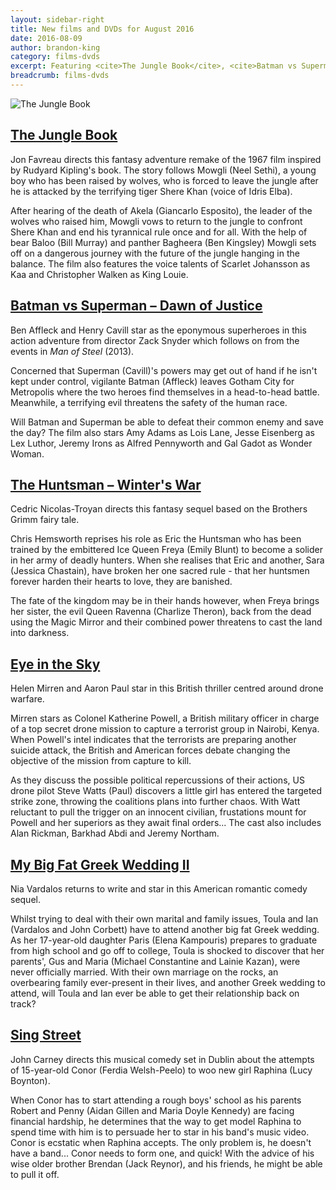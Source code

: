```yaml
---
layout: sidebar-right
title: New films and DVDs for August 2016
date: 2016-08-09
author: brandon-king
category: films-dvds
excerpt: Featuring <cite>The Jungle Book</cite>, <cite>Batman vs Superman</cite> and <cite>The Huntsman &#8211; Winter's War</cite>.
breadcrumb: films-dvds
---
```


![The Jungle Book](/images/article/jb.jpg)

## [The Jungle Book](http://suffolk.spydus.co.uk/cgi-bin/spydus.exe/ENQ/OPAC/BIBENQ?ENTRY_NAME=TI&ENTRY=the+jungle+book&ENTRY_TYPE=K&ENTRY1_OPER=%2B&ENTRY2_NAME=AU&ENTRY2=&ENTRY2_TYPE=K&NRECS=20&SORTS=HBT.SOVR&SEARCH_FORM=%2Fcgi-bin%2Fspydus.exe%2FMSGTRN%2FDVD%2FBSEARCH&CF=DVD&ISGLB=0&GQ=the+jungle+book)

Jon Favreau directs this fantasy adventure remake of the 1967 film inspired by Rudyard Kipling's book. The story follows Mowgli (Neel Sethi), a young boy who has been raised by wolves, who is forced to leave the jungle after he is attacked by the terrifying tiger Shere Khan (voice of Idris Elba).

After hearing of the death of Akela (Giancarlo Esposito), the leader of the wolves who raised him, Mowgli vows to return to the jungle to confront Shere Khan and end his tyrannical rule once and for all. With the help of bear Baloo (Bill Murray) and panther Bagheera (Ben Kingsley) Mowgli sets off on a dangerous journey with the future of the jungle hanging in the balance. The film also features the voice talents of Scarlet Johansson as Kaa and Christopher Walken as King Louie.

## [Batman vs Superman &#8211; Dawn of Justice](http://suffolk.spydus.co.uk/cgi-bin/spydus.exe/ENQ/OPAC/BIBENQ?ENTRY_NAME=TI&ENTRY=Batman+v+Superman+-+Dawn+of+justice&ENTRY_TYPE=K&ENTRY1_OPER=%2B&ENTRY2_NAME=AU&ENTRY2=&ENTRY2_TYPE=K&NRECS=20&SORTS=HBT.SOVR&SEARCH_FORM=%2Fcgi-bin%2Fspydus.exe%2FMSGTRN%2FDVD%2FBSEARCH&CF=DVD&ISGLB=0&GQ=Batman+v+Superman+-+Dawn+of+justice)

Ben Affleck and Henry Cavill star as the eponymous superheroes in this action adventure from director Zack Snyder which follows on from the events in <cite>Man of Steel</cite> (2013).

Concerned that Superman (Cavill)'s powers may get out of hand if he isn't kept under control, vigilante Batman (Affleck) leaves Gotham City for Metropolis where the two heroes find themselves in a head-to-head battle. Meanwhile, a terrifying evil threatens the safety of the human race.

Will Batman and Superman be able to defeat their common enemy and save the day? The film also stars Amy Adams as Lois Lane, Jesse Eisenberg as Lex Luthor, Jeremy Irons as Alfred Pennyworth and Gal Gadot as Wonder Woman.

## [The Huntsman &#8211; Winter's War](http://suffolk.spydus.co.uk/cgi-bin/spydus.exe/ENQ/OPAC/BIBENQ?ENTRY_NAME=TI&ENTRY=The+huntsman+-+Winter%27s+war&ENTRY1_OPER=%2B&ENTRY2_NAME=AU&ENTRY2=&ENTRY2_TYPE=K&ENTRY3_NAME=SU&ENTRY3=&ENTRY_TYPE=K&ENTRY3_OPER=%2B&NRECS=20&SORTS=HBT.SOVR&SEARCH_FORM=%2Fcgi-bin%2Fspydus.exe%2FMSGTRN%2FOPAC%2FBSEARCH&CF=GEN&ISGLB=0&GQ=The+huntsman+-+Winter%27s+war)

Cedric Nicolas-Troyan directs this fantasy sequel based on the Brothers Grimm fairy tale.

Chris Hemsworth reprises his role as Eric the Huntsman who has been trained by the embittered Ice Queen Freya (Emily Blunt) to become a solider in her army of deadly hunters. When she realises that Eric and another, Sara (Jessica Chastain), have broken her one sacred rule - that her huntsmen forever harden their hearts to love, they are banished.

The fate of the kingdom may be in their hands however, when Freya brings her sister, the evil Queen Ravenna (Charlize Theron), back from the dead using the Magic Mirror and their combined power threatens to cast the land into darkness.

## [Eye in the Sky](http://suffolk.spydus.co.uk/cgi-bin/spydus.exe/ENQ/OPAC/BIBENQ?ENTRY_NAME=TI&ENTRY=Eye+in+the+sky+%5Bvideorecording%5D&ENTRY1_OPER=%2B&ENTRY2_NAME=AU&ENTRY2=&ENTRY2_TYPE=K&ENTRY3_NAME=SU&ENTRY3=&ENTRY_TYPE=K&ENTRY3_OPER=%2B&NRECS=20&SORTS=HBT.SOVR&SEARCH_FORM=%2Fcgi-bin%2Fspydus.exe%2FMSGTRN%2FOPAC%2FBSEARCH&CF=GEN&ISGLB=0&GQ=Eye+in+the+sky+%5Bvideorecording%5D)

Helen Mirren and Aaron Paul star in this British thriller centred around drone warfare.

Mirren stars as Colonel Katherine Powell, a British military officer in charge of a top secret drone mission to capture a terrorist group in Nairobi, Kenya. When Powell's intel indicates that the terrorists are preparing another suicide attack, the British and American forces debate changing the objective of the mission from capture to kill.

As they discuss the possible political repercussions of their actions, US drone pilot Steve Watts (Paul) discovers a little girl has entered the targeted strike zone, throwing the coalitions plans into further chaos. With Watt reluctant to pull the trigger on an innocent civilian, frustations mount for Powell and her superiors as they await final orders... The cast also includes Alan Rickman, Barkhad Abdi and Jeremy Northam.

## [My Big Fat Greek Wedding II](http://suffolk.spydus.co.uk/cgi-bin/spydus.exe/ENQ/OPAC/BIBENQ?ENTRY_NAME=TI&ENTRY=my+big+fat+greek+wedding&ENTRY1_OPER=%2B&ENTRY2_NAME=AU&ENTRY2=&ENTRY2_TYPE=K&ENTRY3_NAME=SU&ENTRY3=&ENTRY_TYPE=K&ENTRY3_OPER=%2B&NRECS=20&SORTS=HBT.SOVR&SEARCH_FORM=%2Fcgi-bin%2Fspydus.exe%2FMSGTRN%2FOPAC%2FBSEARCH&CF=GEN&ISGLB=0&GQ=my+big+fat+greek+wedding)

Nia Vardalos returns to write and star in this American romantic comedy sequel.

Whilst trying to deal with their own marital and family issues, Toula and Ian (Vardalos and John Corbett) have to attend another big fat Greek wedding. As her 17-year-old daughter Paris (Elena Kampouris) prepares to graduate from high school and go off to college, Toula is shocked to discover that her parents', Gus and Maria (Michael Constantine and Lainie Kazan), were never officially married. With their own marriage on the rocks, an overbearing family ever-present in their lives, and another Greek wedding to attend, will Toula and Ian ever be able to get their relationship back on track?

## [Sing Street](http://suffolk.spydus.co.uk/cgi-bin/spydus.exe/ENQ/OPAC/BIBENQ?ENTRY_NAME=TI&ENTRY=Sing+street+%5Bvideorecording%5D&ENTRY1_OPER=%2B&ENTRY2_NAME=AU&ENTRY2=&ENTRY2_TYPE=K&ENTRY3_NAME=SU&ENTRY3=&ENTRY_TYPE=K&ENTRY3_OPER=%2B&NRECS=20&SORTS=HBT.SOVR&SEARCH_FORM=%2Fcgi-bin%2Fspydus.exe%2FMSGTRN%2FOPAC%2FBSEARCH&CF=GEN&ISGLB=0&GQ=Sing+street+%5Bvideorecording%5D)

John Carney directs this musical comedy set in Dublin about the attempts of 15-year-old Conor (Ferdia Welsh-Peelo) to woo new girl Raphina (Lucy Boynton).

When Conor has to start attending a rough boys' school as his parents Robert and Penny (Aidan Gillen and Maria Doyle Kennedy) are facing financial hardship, he determines that the way to get model Raphina to spend time with him is to persuade her to star in his band's music video. Conor is ecstatic when Raphina accepts. The only problem is, he doesn't have a band... Conor needs to form one, and quick! With the advice of his wise older brother Brendan (Jack Reynor), and his friends, he might be able to pull it off.

